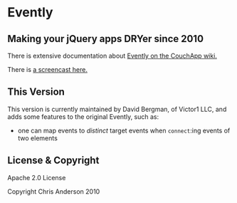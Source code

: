 # Evently
## Making your jQuery apps DRYer since 2010

There is extensive documentation about [Evently on the CouchApp wiki.](http://couchapp.org/page/evently)

There is [a screencast here.](http://www.youtube.com/watch?v=Xk5gaUURdJI)

## This Version

This version is currently maintained by David Bergman, of Victor1 LLC, and adds some features to the original Evently, such as:

* one can map events to *distinct* target events when `connect`:ing events of two elements

## License & Copyright

Apache 2.0 License

Copyright Chris Anderson 2010